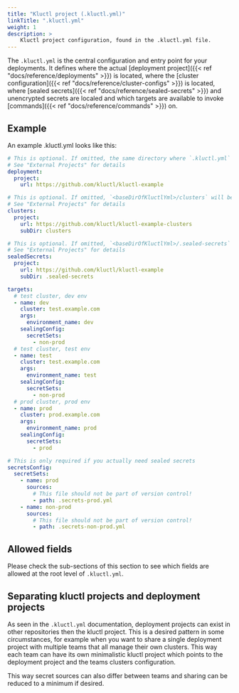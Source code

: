 ```yaml
---
title: "Kluctl project (.kluctl.yml)"
linkTitle: ".kluctl.yml"
weight: 1
description: >
    Kluctl project configuration, found in the .kluctl.yml file.
---
```


The `.kluctl.yml` is the central configuration and entry point for your deployments. It defines where the actual
[deployment project]({{< ref "docs/reference/deployments" >}}) is located, 
where the [cluster configuration]({{< ref "docs/reference/cluster-configs" >}}) is located,
where [sealed secrets]({{< ref "docs/reference/sealed-secrets" >}}) and unencrypted secrets are localed and which targets are available to
invoke [commands]({{< ref "docs/reference/commands" >}}) on.

## Example

An example .kluctl.yml looks like this:

```yaml
# This is optional. If omitted, the same directory where `.kluctl.yml` is located will be used as root deployment
# See "External Projects" for details
deployment:
  project:
    url: https://github.com/kluctl/kluctl-example

# This is optional. If omitted, `<baseDirOfKluctlYml>/clusters` will be used
# See "External Projects" for details
clusters:
  project:
    url: https://github.com/kluctl/kluctl-example-clusters
    subDir: clusters

# This is optional. If omitted, `<baseDirOfKluctlYml>/.sealed-secrets` will be used
# See "External Projects" for details
sealedSecrets:
  project:
    url: https://github.com/kluctl/kluctl-example
    subDir: .sealed-secrets

targets:
  # test cluster, dev env
  - name: dev
    cluster: test.example.com
    args:
      environment_name: dev
    sealingConfig:
      secretSets:
        - non-prod
  # test cluster, test env
  - name: test
    cluster: test.example.com
    args:
      environment_name: test
    sealingConfig:
      secretSets:
        - non-prod
  # prod cluster, prod env
  - name: prod
    cluster: prod.example.com
    args:
      environment_name: prod
    sealingConfig:
      secretSets:
        - prod

# This is only required if you actually need sealed secrets
secretsConfig:
  secretSets:
    - name: prod
      sources:
        # This file should not be part of version control!
        - path: .secrets-prod.yml
    - name: non-prod
      sources:
        # This file should not be part of version control!
        - path: .secrets-non-prod.yml
```

## Allowed fields

Please check the sub-sections of this section to see which fields are allowed at the root level of `.kluctl.yml`.

## Separating kluctl projects and deployment projects

As seen in the `.kluctl.yml` documentation, deployment projects can exist in other repositories then the kluctl project.
This is a desired pattern in some circumstances, for example when you want to share a single deployment project with
multiple teams that all manage their own clusters. This way each team can have its own minimalistic kluctl project which
points to the deployment project and the teams clusters configuration.

This way secret sources can also differ between teams and sharing can be reduced to a minimum if desired.
